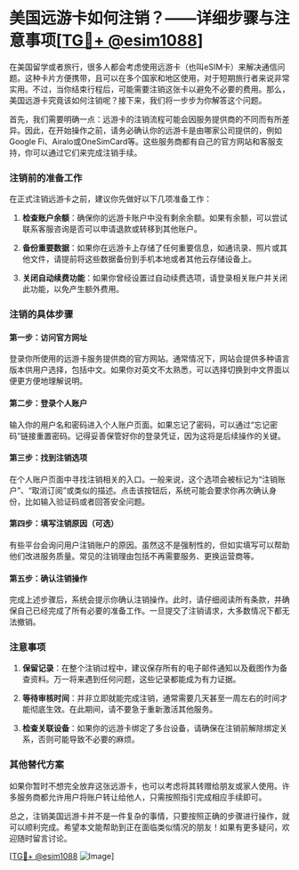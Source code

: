 # 美国远游卡如何注销？——详细步骤与注意事项[[TG💪+ @esim1088](https://t.me/s/esim1088)]

在美国留学或者旅行，很多人都会考虑使用远游卡（也叫eSIM卡）来解决通信问题。这种卡片方便携带，且可以在多个国家和地区使用，对于短期旅行者来说非常实用。不过，当你结束行程后，可能需要注销这张卡以避免不必要的费用。那么，美国远游卡究竟该如何注销呢？接下来，我们将一步步为你解答这个问题。

首先，我们需要明确一点：远游卡的注销流程可能会因服务提供商的不同而有所差异。因此，在开始操作之前，请务必确认你的远游卡是由哪家公司提供的，例如Google Fi、Airalo或OneSimCard等。这些服务商都有自己的官方网站和客服支持，你可以通过它们来完成注销手续。

### 注销前的准备工作

在正式注销远游卡之前，建议你先做好以下几项准备工作：

1. **检查账户余额**：确保你的远游卡账户中没有剩余余额。如果有余额，可以尝试联系客服咨询是否可以申请退款或转移到其他账户。
   
2. **备份重要数据**：如果你在远游卡上存储了任何重要信息，如通讯录、照片或其他文件，请提前将这些数据备份到手机本地或者其他云存储设备上。

3. **关闭自动续费功能**：如果你曾经设置过自动续费选项，请登录相关账户并关闭此功能，以免产生额外费用。

### 注销的具体步骤

#### 第一步：访问官方网址

登录你所使用的远游卡服务提供商的官方网站。通常情况下，网站会提供多种语言版本供用户选择，包括中文。如果你对英文不太熟悉，可以选择切换到中文界面以便更方便地理解说明。

#### 第二步：登录个人账户

输入你的用户名和密码进入个人账户页面。如果忘记了密码，可以通过“忘记密码”链接重置密码。记得妥善保管好你的登录凭证，因为这将是后续操作的关键。

#### 第三步：找到注销选项

在个人账户页面中寻找注销相关的入口。一般来说，这个选项会被标记为“注销账户”、“取消订阅”或类似的描述。点击该按钮后，系统可能会要求你再次确认身份，比如输入验证码或者回答安全问题。

#### 第四步：填写注销原因（可选）

有些平台会询问用户注销账户的原因。虽然这不是强制性的，但如实填写可以帮助他们改进服务质量。常见的注销理由包括不再需要服务、更换运营商等。

#### 第五步：确认注销操作

完成上述步骤后，系统会提示你确认注销操作。此时，请仔细阅读所有条款，并确保自己已经完成了所有必要的准备工作。一旦提交了注销请求，大多数情况下都无法撤销。

### 注意事项

1. **保留记录**：在整个注销过程中，建议保存所有的电子邮件通知以及截图作为备查资料。万一将来遇到任何问题，这些记录都能成为有力证据。

2. **等待审核时间**：并非立即就能完成注销，通常需要几天甚至一周左右的时间才能彻底生效。在此期间，请不要急于重新激活其他服务。

3. **检查关联设备**：如果你的远游卡绑定了多台设备，请确保在注销前解除绑定关系，否则可能导致不必要的麻烦。

### 其他替代方案

如果你暂时不想完全放弃这张远游卡，也可以考虑将其转赠给朋友或家人使用。许多服务商都允许用户将账户转让给他人，只需按照指引完成相应手续即可。

总之，注销美国远游卡并不是一件复杂的事情，只要按照正确的步骤进行操作，就可以顺利完成。希望本文能帮助到正在面临类似情况的朋友！如果有更多疑问，欢迎随时留言讨论。

[[TG💪+ @esim1088](https://t.me/s/esim1088) ![Image](https://i.postimg.cc/4NQfJmqS/Snipaste-2025-05-13-00-14-12.png)]